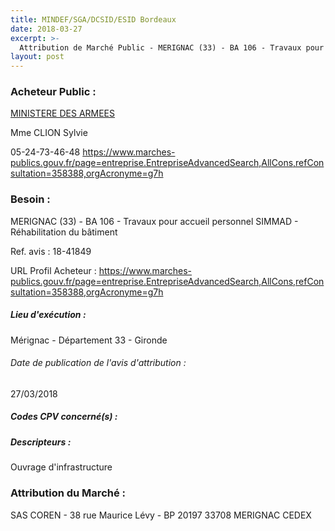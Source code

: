```yaml
---
title: MINDEF/SGA/DCSID/ESID Bordeaux
date: 2018-03-27
excerpt: >-
  Attribution de Marché Public - MERIGNAC (33) - BA 106 - Travaux pour accueil personnel SIMMAD - Réhabilitation du bâtiment
layout: post
---
```


### Acheteur Public : 
<a href="/acheteur-32/siren-110090016"> MINISTERE DES ARMEES</a><br/>

Mme CLION Sylvie



05-24-73-46-48
https://www.marches-publics.gouv.fr/page=entreprise.EntrepriseAdvancedSearch,AllCons,refConsultation=358388,orgAcronyme=g7h
### Besoin :

MERIGNAC (33) - BA 106 - Travaux pour accueil personnel SIMMAD - Réhabilitation du bâtiment

Ref. avis : 18-41849

URL Profil Acheteur : https://www.marches-publics.gouv.fr/page=entreprise.EntrepriseAdvancedSearch,AllCons,refConsultation=358388,orgAcronyme=g7h

##### Lieu d'exécution :

Mérignac - Département 33 - Gironde

###### Date de publication de l'avis d'attribution : 
27/03/2018

##### Codes CPV concerné(s) :

##### Descripteurs :
Ouvrage d'infrastructure <br/>

### Attribution du Marché :
SAS COREN - 38 rue Maurice Lévy - BP 20197 33708 MERIGNAC CEDEX <br/>
